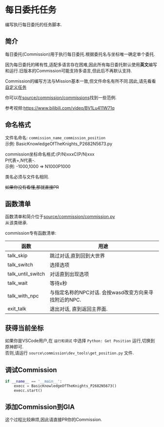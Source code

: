 # 每日委托任务
编写执行每日委托的任务脚本.

## 简介
每日委托(Commission)用于执行每日委托.根据委托名与坐标唯一确定单个委托.

因为每日委托的稀有性,适配多语言存在困难,因此所有每日委托默认使用**英文**编写和运行.旧版本的Commission可能支持多语言,但此后不再默认支持.

Commission的编写方法与Mission基本一致,但文件命名有所不同.因此,请先看看[自定义任务](mission.md)

你可以在[source/commission/commissions](https://github.com/infstellar/genshin_impact_assistant/tree/main/source/commission/commissions)找到一些范例.  

参考视频:https://www.bilibili.com/video/BV1Lu411W71q

## 命名格式

文件名命名: `commission_name_commission_position`  
示例: BasicKnowledgeOfTheKnights_P2682N5673.py

commission坐标命名格式:(P/N)xxxC(P/N)xxx  
P代表+,N代表-.  
示例: -1000,1000 => N1000P1000  

类名必须与文件名相同.

~~如果你没有看懂,那就直接PR~~

## 函数清单
函数清单和简介位于[source/commission/commission.py](https://github.com/infstellar/genshin_impact_assistant/tree/main/source/commission/commission.py)  
从该类继承.

commission专有函数清单:

|函数|用途|
|----|----|
|talk_skip|跳过对话,直到回到大世界|
|talk_switch|选择选项|
|talk_until_switch|对话直到出现选项|
|talk_wait|等待x秒|
|talk_with_npc|与指定名称的NPC对话. 会按wasd改变方向来寻找附近的NPC.|
|exit_talk|退出对话, 直到返回主界面.|


## 获得当前坐标
如果你是VSCode用户,在 `运行和调试` 中选择 `Python: Get Position` 运行,切换到原神即可.  
否则,请运行 `source\commission\dev_tools\get_position.py` 文件.

## 调试Commission

```python
if __name__ == '__main__':
    execc = BasicKnowledgeOfTheKnights_P2682N5673()
    execc.start()
```

## 添加Commission到GIA

这个过程比较麻烦,因此请直接PR你的Commission.